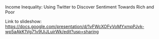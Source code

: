 Income Inequality: Using Twitter to Discover Sentiment Towards Rich and Poor

Link to slideshow:
https://docs.google.com/presentation/d/1vFWcXOFyVoMYxmpPJvk-wp5aAkK1Vg71v9UiJLuirWk/edit?usp=sharing